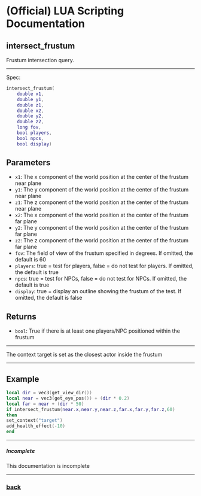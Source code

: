 
# (Official) LUA Scripting Documentation

## intersect_frustum

Frustum intersection query.

___

Spec:

```lua
intersect_frustum(
	double x1,
	double y1,
	double z1,
	double x2,
	double y2,
	double z2,
	long fov,
	bool players,
	bool npcs,
	bool display)
```

## Parameters

- `x1`: The x component of the world position at the center of the frustum near plane
- `y1`: The y component of the world position at the center of the frustum near plane
- `z1`: The z component of the world position at the center of the frustum near plane
- `x2`: The x component of the world position at the center of the frustum far plane
- `y2`: The y component of the world position at the center of the frustum far plane
- `z2`: The z component of the world position at the center of the frustum far plane
- `fov`: The field of view of the frustum specified in degrees. If omitted, the default is 60
- `players`: true = test for players, false = do not test for players. If omitted, the default is true
- `npcs`: true = test for NPCs, false = do not test for NPCs. If omitted, the default is true
- `display`: true = display an outline showing the frustum of the test. If omitted, the default is false

## Returns

- `bool`: True if there is at least one players/NPC positioned within the frustum

___

The context target is set as the closest actor inside the frustum

___

## Example

```lua
local dir = vec3(get_view_dir())
local near = vec3(get_eye_pos()) + (dir * 0.2)
local far = near + (dir * 50)
if intersect_frustum(near.x,near.y,near.z,far.x,far.y,far.z,60)
then
set_context("target")
add_health_effect(-10)
end
```

___

##### Incomplete

This documentation is incomplete

___

### [back](../intersect)
